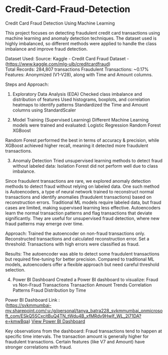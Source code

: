 # Credit-Card-Fraud-Detection

Credit Card Fraud Detection Using Machine Learning

This project focuses on detecting fraudulent credit card transactions using machine learning and anomaly detection techniques. The dataset used is highly imbalanced, so different methods were applied to handle the class imbalance and improve fraud detection.


Dataset Used:
Source: Kaggle - Credit Card Fraud Dataset - (https://www.kaggle.com/mlg-ulb/creditcardfraud)   
Total Records: 284,807 transactions
Fraudulent Transactions: ~0.17%
Features: Anonymized (V1-V28), along with Time and Amount columns.


Steps and Approach:
1. Exploratory Data Analysis (EDA)
Checked class imbalance and distribution of features
Used histograms, boxplots, and correlation heatmaps to identify patterns
Standardized the Time and Amount columns using StandardScaler

2. Model Training (Supervised Learning)
Different Machine Learning models were trained and evaluated:
Logistic Regression
Random Forest
XGBoost

Random Forest performed the best in terms of accuracy & precision, while XGBoost achieved higher recall, meaning it detected more fraudulent transactions.


3. Anomaly Detection
Tried unsupervised learning methods to detect fraud without labeled data:
Isolation Forest did not perform well due to class imbalance.

Since fraudulent transactions are rare, we explored anomaly detection methods to detect fraud without relying on labeled data. 
One such method is Autoencoders, a type of neural network trained to reconstruct normal transactions and identify anomalies (fraudulent transactions) based on reconstruction errors.
Traditional ML models require labeled data, but fraud cases are limited, making supervised learning less effective.
Autoencoders learn the normal transaction patterns and flag transactions that deviate significantly.
They are useful for unsupervised fraud detection, where new fraud patterns may emerge over time.

Approach:
Trained the autoencoder on non-fraud transactions only.
Reconstructed transactions and calculated reconstruction error.
Set a threshold: Transactions with high errors were classified as fraud.

Results:
The autoencoder was able to detect some fraudulent transactions but required fine-tuning for better precision.
Compared to traditional ML models, autoencoders offer a flexible approach but need careful threshold selection.

4. Power BI Dashboard
Created a Power BI dashboard to visualize:
Fraud vs Non-Fraud Transactions
Transaction Amount Trends
Correlation Patterns
Fraud Distribution by Time

Power BI Dashboard Link :  
(https://svkmmumbai-my.sharepoint.com/:u:/g/personal/tanya_batra228_svkmmumbai_onmicrosoft_com/ESkQ5SCxcitBuQ4TN_tWdu4B_xfMRdv9HwIf_WL_2l71DA?e=kmwBqa) 
[View Power BI Dashboard](https://drive.google.com/drive/folders/14XU-dM2i66ZZtHyRj4QNLb1gqT2Q4R03?usp=drive_link)  

Key observations from the dashboard:
Fraud transactions tend to happen at specific time intervals.
The transaction amount is generally higher for fraudulent transactions.
Certain features (like V7 and Amount) have stronger correlations with fraud.





